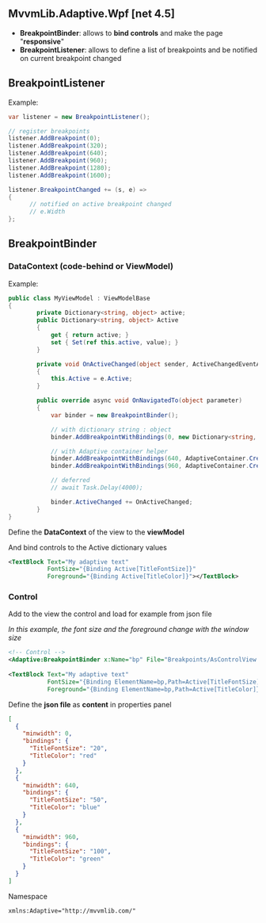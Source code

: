 ## MvvmLib.Adaptive.Wpf [net 4.5]

* **BreakpointBinder**: allows to **bind controls** and make the page "**responsive**"
* **BreakpointListener**: allows to define a list of breakpoints and be notified on current breakpoint changed

## BreakpointListener

Example:
```cs
var listener = new BreakpointListener();

// register breakpoints 
listener.AddBreakpoint(0);
listener.AddBreakpoint(320);
listener.AddBreakpoint(640);
listener.AddBreakpoint(960);
listener.AddBreakpoint(1280);
listener.AddBreakpoint(1600);

listener.BreakpointChanged += (s, e) =>
{
      // notified on active breakpoint changed
      // e.Width
};
```

## BreakpointBinder

### DataContext (code-behind or ViewModel)

Example:

```cs
public class MyViewModel : ViewModelBase
{
        private Dictionary<string, object> active;
        public Dictionary<string, object> Active
        {
            get { return active; }
            set { Set(ref this.active, value); }
        }

        private void OnActiveChanged(object sender, ActiveChangedEventArgs e)
        {
            this.Active = e.Active;
        }

        public override async void OnNavigatedTo(object parameter)
        {
            var binder = new BreakpointBinder();

            // with dictionary string : object
            binder.AddBreakpointWithBindings(0, new Dictionary<string, object> { { "TitleFontSize", "14" }, { "TitleColor", "Green" } });

            // with Adaptive container helper
            binder.AddBreakpointWithBindings(640, AdaptiveContainer.Create().Set("TitleFontSize", "80").Set("TitleColor", "Red").Get());
            binder.AddBreakpointWithBindings(960, AdaptiveContainer.Create().Set("TitleFontSize", "160").Set("TitleColor", "Blue").Get());

            // deferred
            // await Task.Delay(4000);

            binder.ActiveChanged += OnActiveChanged;
        }
}
```

Define the **DataContext** of the view to the **viewModel**

And bind controls to the Active dictionary values

```xml
<TextBlock Text="My adaptive text" 
           FontSize="{Binding Active[TitleFontSize]}" 
           Foreground="{Binding Active[TitleColor]}"></TextBlock>
```

### Control

Add to the view the control and load for example from json file

_In this example, the font size and the foreground change with the window size_

```xml
<!-- Control -->
<Adaptive:BreakpointBinder x:Name="bp" File="Breakpoints/AsControlView.json" />
        
<TextBlock Text="My adaptive text" 
           FontSize="{Binding ElementName=bp,Path=Active[TitleFontSize]}" 
           Foreground="{Binding ElementName=bp,Path=Active[TitleColor]}"></TextBlock>
```

Define the **json file** as **content** in properties panel

```json
[
  {
    "minwidth": 0,
    "bindings": {
      "TitleFontSize": "20",
      "TitleColor": "red"
    }
  },
  {
    "minwidth": 640,
    "bindings": {
      "TitleFontSize": "50",
      "TitleColor": "blue"
    }
  },
  {
    "minwidth": 960,
    "bindings": {
      "TitleFontSize": "100",
      "TitleColor": "green"
    }
  }
]
```

Namespace
```
xmlns:Adaptive="http://mvvmlib.com/" 
```